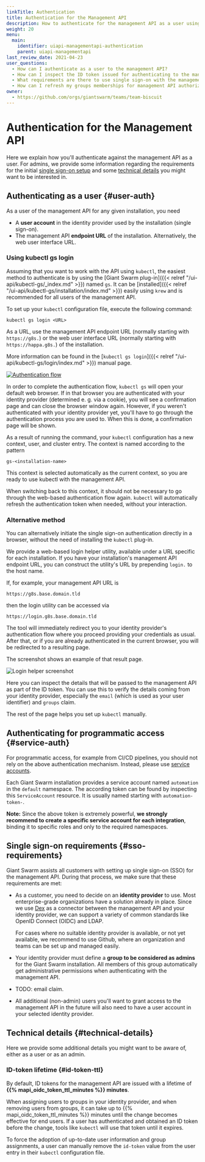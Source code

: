 ```yaml
---
linkTitle: Authentication
title: Authentication for the Management API
description: How to authenticate for the management API as a user using single sign-on, plus some information for admins regarding how to set up single sign-on with your own identity provider.
weight: 20
menu:
  main:
    identifier: uiapi-managementapi-authentication
    parent: uiapi-managementapi
last_review_date: 2021-04-23
user_questions:
  - How can I authenticate as a user to the management API?
  - How can I inspect the ID token issued for authenticating to the management API?
  - What requirements are there to use single sign-on with the management API?
  - How can I refresh my groups memberships for management API authorization?
owner:
  - https://github.com/orgs/giantswarm/teams/team-biscuit
---
```


# Authentication for the Management API

Here we explain how you'll authenticate against the management API as a user. For admins, we provide some information regarding the requirements for the initial [single sign-on setup](#sso-requirements) and some [technical details](#technical-details) you might want to be interested in.

## Authenticating as a user {#user-auth}

As a user of the management API for any given installation, you need

- A **user account** in the identity provider used by the installation (single sign-on).
- The management API **endpoint URL** of the installation. Alternatively, the web user interface URL.

### Using kubectl gs login

Assuming that you want to work with the API using `kubectl`, the easiest method to authenticate is by using the [Giant Swarm plug-in]({{< relref "/ui-api/kubectl-gs/_index.md" >}}) named `gs`. It can be [installed]({{< relref "/ui-api/kubectl-gs/installation/index.md" >}}) easily using `krew` and is recommended for all users of the management API.

To set up your `kubectl` configuration file, execute the following command:

```nohighlight
kubectl gs login <URL>
```

As a URL, use the management API endpoint URL (normally starting with `https://g8s.`) or the web user interface URL (normally starting with `https://happa.g8s.`) of the installation.

More information can be found in the [`kubectl gs login`]({{< relref "/ui-api/kubectl-gs/login/index.md" >}}) manual page.

[![Authentication flow](sso-auth-flow-with-kubectl-gs-login.svg)](sso-auth-flow-with-kubectl-gs-login.svg)

In order to complete the authentication flow, `kubectl gs` will open your default web browser. If in that browser you are authenticated with your identity provider (determined e. g. via a cookie), you will see a confirmation page and can close the browser window again. However, if you weren't authenticated with your identity provider yet, you'll have to go through the authentication process you are used to. When this is done, a confirmation page will be shown.

As a result of running the command, your `kubectl` configuration has a new context, user, and cluster entry. The context is named according to the pattern

```nohighlight
gs-<installation-name>
```

This context is selected automatically as the current context, so you are ready to use kubectl with the management API.

When switching back to this context, it should not be necessary to go through the web-based authentication flow again. `kubectl` will automatically refresh the authentication token when needed, without your interaction.

### Alternative method

You can alternatively initiate the single sign-on authentication directly in a browser, without the need of installing the `kubectl` plug-in.

We provide a web-based login helper utility, available under a URL specific for each installation. If you have your installation's management API endpoint URL, you can construct the utility's URL by prepending `login.` to the host name.

If, for example, your management API URL is

```nohighlight
https://g8s.base.domain.tld
```

then the login utility can be accessed via

```nohighlight
https://login.g8s.base.domain.tld
```

The tool will immediately redirect you to your identity provider's authentication flow where you proceed providing your credentials as usual. After that, or if you are already authenticated in the current browser, you will be redirected to a resulting page.

The screenshot shows an example of that result page.

![Login helper screenshot](login-utility-results.png)

Here you can inspect the details that will be passed to the management API as part of the ID token. You can use this to verify the details coming from your identity provider, especially the `email` (which is used as your user identifier) and `groups` claim.

The rest of the page helps you set up `kubectl` manually.

## Authenticating for programmatic access {#service-auth}

For programmatic access, for example from CI/CD pipelines, you should not rely on the above authentication mechanism. Instead, please use [service accounts](https://kubernetes.io/docs/reference/access-authn-authz/service-accounts-admin/).

Each Giant Swarm installation provides a service account named `automation` in the `default` namespace. The according token can be found by inspecting this `ServiceAccount` resource. It is usually named starting with `automation-token-`.

**Note:** Since the above token is extremely powerful, **we strongly recommend to create a specific service account for each integration**, binding it to specific roles and only to the required namespaces.

## Single sign-on requirements {#sso-requirements}

Giant Swarm assists all customers with setting up single sign-on (SSO) for the management API. During that process, we make sure that these requirements are met:

- As a customer, you need to decide on an **identity provider** to use. Most enterprise-grade organizations have a solution already in place. Since we use [Dex](https://github.com/dexidp/dex) as a connector between the management API and your identity provider, we can support a variety of common standards like OpenID Connect (OIDC) and LDAP.

    For cases where no suitable identity provider is available, or not yet available, we recommend to use Github, where an organization and teams can be set up and managed easily.

- Your identity provider must define a **group to be considered as admins** for the Giant Swarm installation. All members of this group automatically get administrative permissions when authenticating with the management API.

- TODO: email claim.

- All additional (non-admin) users you'll want to grant access to the management API in the future will also need to have a user account in your selected identity provider.

## Technical details {#technical-details}

Here we provide some additional details you might want to be aware of, either as a user or as an admin.

### ID-token lifetime {#id-token-ttl}

By default, ID tokens for the management API are issued with a lifetime of **{{% mapi_oidc_token_ttl_minutes %}} minutes**.

When assigning users to groups in your identity provider, and when removing users from groups, it can take up to {{% mapi_oidc_token_ttl_minutes %}} minutes until the change becomes effective for end users. If a user has authenticated and obtained an ID token before the change, tools like `kubectl` will use that token until it expires.

To force the adoption of up-to-date user information and group assignments, a user can manually remove the `id-token` value from the user entry in their `kubectl` configuration file.
